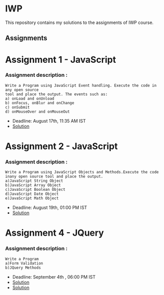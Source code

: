 # IWP

This repository contains my solutions to the assignments of IWP course.

## Assignments

# Assignment 1 - JavaScript
### Assignment description :
    Write a Program using JavaScript Event handling. Execute the code in any open source
    tool and place the output. The events such as:
    a) onLoad and onUnload
    b) onFocus, onBlur and onChange
    c) onSubmit
    d) onMouseOver and onMouseOut
* Deadline: August 17th, 11:35 AM IST
* [Solution](https://whis20.github.io/IWP/index.html)

# Assignment 2 - JavaScript
### Assignment description :
    Write a Program using JavaScript Objects and Methods.Execute the code inany open source tool and place the output.
    a)JavaScript String Object
    b)JavaScript Array Object
    c)JavaScript Boolean Object
    d)JavaScript Date Object
    e)JavaScript Math Object
* Deadline: August 19th, 01:00 PM IST
* [Solution](https://whis20.github.io/IWP/ChallengingTask/Form.html)

# Assignment 4 - JQuery
### Assignment description :
    Write a Program 
    a)Form Validation
    b)JQuery Methods
* Deadline: September 4th , 06:00 PM IST
* [Solution](https://whis20.github.io/IWP/ChallengingTask/Form.html)
* [Solution](https://whis20.github.io/IWP/AssignmentIV/index-extra.html)
